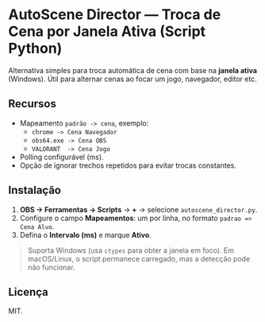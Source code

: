 
# AutoScene Director — Troca de Cena por Janela Ativa (Script Python)

Alternativa simples para troca automática de cena com base na **janela ativa** (Windows). Útil para alternar cenas ao focar um jogo, navegador, editor etc.

## Recursos
- Mapeamento `padrão -> cena`, exemplo:
  - `chrome -> Cena Navegador`
  - `obs64.exe -> Cena OBS`
  - `VALORANT  -> Cena Jogo`
- Polling configurável (ms).
- Opção de ignorar trechos repetidos para evitar trocas constantes.

## Instalação
1. **OBS → Ferramentas → Scripts** → **+** → selecione `autoscene_director.py`.
2. Configure o campo **Mapeamentos**: um por linha, no formato `padrao => Cena Alvo`.
3. Defina o **Intervalo (ms)** e marque **Ativo**.

> Suporta Windows (usa `ctypes` para obter a janela em foco). Em macOS/Linux, o script permanece carregado, mas a detecção pode não funcionar.

## Licença
MIT.

